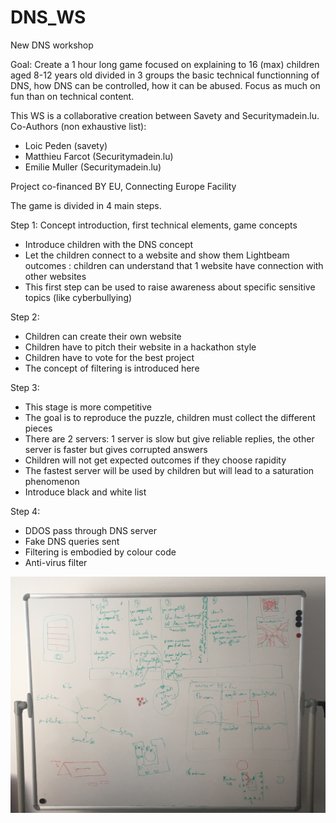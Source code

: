 # DNS_WS
New DNS workshop

Goal:
Create a 1 hour long game focused on explaining to 16 (max) children aged 8-12 years old divided in 3 groups the basic technical functionning of DNS, how DNS can be controlled, how it can be abused. Focus as much on fun than on technical content.

This WS is a collaborative creation between Savety and Securitymadein.lu. 
Co-Authors (non exhaustive list): 
- Loic Peden (savety)
- Matthieu Farcot (Securitymadein.lu)
- Emilie Muller (Securitymadein.lu)

Project co-financed BY EU, Connecting Europe Facility

The game is divided in 4 main steps.

Step 1: Concept introduction, first technical elements, game concepts

- Introduce children with the DNS concept
- Let the children connect to a website and show them Lightbeam outcomes : children can understand that 1 website have connection with other websites
- This first step can be used to raise awareness about specific sensitive topics (like cyberbullying)

Step 2:

- Children can create their own website
- Children have to pitch their website in a hackathon style
- Children have to vote for the best project
- The concept of filtering is introduced here

Step 3:

- This stage is more competitive
- The goal is to reproduce the puzzle, children must collect the different pieces
- There are 2 servers: 1 server is slow but give reliable replies, the other server is faster but gives corrupted answers
- Children will not get expected outcomes if they choose rapidity
- The fastest server will be used by children but will lead to a saturation phenomenon
- Introduce black and white list

Step 4:

- DDOS pass through DNS server
- Fake DNS queries sent
- Filtering is embodied by colour code
- Anti-virus filter




<img src="Brainstorm.jpg">
